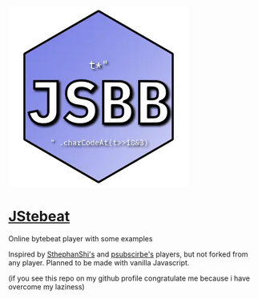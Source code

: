 [![JStebeat logo](jstebeat-logo.webp)](https://butterroach.github.io/jstebeat/)

# [JStebeat](https://butterroach.github.io/jstebeat/)

Online bytebeat player with some examples

Inspired by [SthephanShi's](https://www.dollchan.net/bytebeat) and [psubscirbe's](https://psubscirbe-bytebeat.neocities.org/) players, but not forked from any player.
Planned to be made with vanilla Javascript.

\(if you see this repo on my github profile congratulate me because i have overcome my laziness\)
